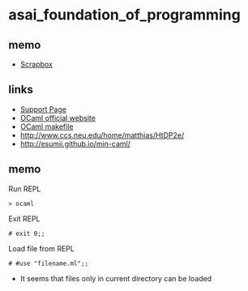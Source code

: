 # asai_foundation_of_programming

## memo
- [Scrapbox](https://scrapbox.io/nashcft/%E3%83%97%E3%83%AD%E3%82%B0%E3%83%A9%E3%83%9F%E3%83%B3%E3%82%B0%E3%81%AE%E5%9F%BA%E7%A4%8E)

## links
 - [Support Page](http://pllab.is.ocha.ac.jp/~asai/book/Top.html)
 - [OCaml official website](https://ocaml.org/)
 - [OCaml makefile](http://mmottl.github.io/ocaml-makefile/)
 - http://www.ccs.neu.edu/home/matthias/HtDP2e/
 - http://esumii.github.io/min-caml/

 ## memo

 Run REPL

 ```
 > ocaml
 ```

 Exit REPL

 ```
# exit 0;;
 ```

 Load file from REPL

 ```
# #use "filename.ml";;
 ```
- It seems that files only in current directory can be loaded
